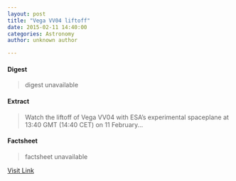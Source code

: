 ```yaml
---
layout: post
title: "Vega VV04 liftoff"
date: 2015-02-11 14:40:00
categories: Astronomy
author: unknown author

---
```



#### Digest
>digest unavailable

#### Extract
>Watch the liftoff of Vega VV04 with ESA’s experimental spaceplane at 13:40 GMT (14:40 CET) on 11 February...

#### Factsheet
>factsheet unavailable

[Visit Link](http://www.esa.int/ESA_Multimedia/Videos/2015/02/Replay_of_Vega_liftoff_VV04_with_IXV)


